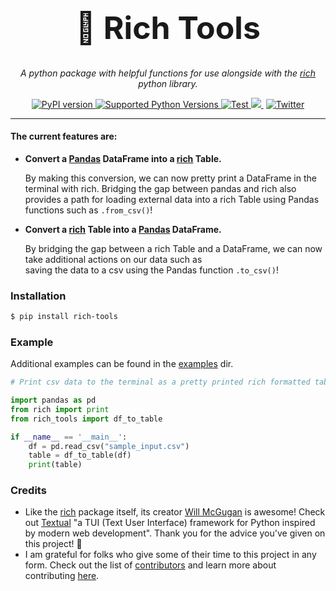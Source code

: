 <h1 align="center" style="font-size:50px;">🔧 Rich Tools</h1>
<p align="center">
    <em>A python package with helpful functions for use alongside with the <a href="https://github.com/willmcgugan/rich">rich</a> python library.</em>
</p>
<p align="center">
<a href="https://pypi.org/project/rich-tools/" target="_blank">
    <img src="https://badge.fury.io/py/rich-tools.svg" alt="PyPI version">
</a>
<a href="https://badge.fury.io/py/rich_tools"code>
    <img src="https://img.shields.io/pypi/pyversions/rich_tools" alt="Supported Python Versions">
</a>
<a href="https://github.com/avi-perl/rich_tools/actions/workflows/test.yml" target="_blank">
    <img src="https://github.com/avi-perl/rich_tools/actions/workflows/test.yml/badge.svg" alt="Test">
</a>
<a href="https://codecov.io/gh/avi-perl/rich_tools" target="_blank">
  <img src="https://codecov.io/gh/avi-perl/rich_tools/branch/master/graph/badge.svg?token=7A5RYLZ37B"/>
</a>
󠀠󠀠
<a href="https://twitter.com/__aviperl__" target="_blank">
    <img src="https://badgen.net/badge/icon/twitter?icon=twitter&label=Chat%20with%20me" alt="Twitter">
</a>
</p>

---

#### The current features are:

- **Convert a [Pandas](https://pandas.pydata.org/) DataFrame into a [rich](https://github.com/willmcgugan/rich) Table.**

  By making this conversion, we can now pretty print a DataFrame in the terminal with rich. Bridging the gap between 
  pandas and rich also provides a path for loading external data into a rich Table using Pandas functions such as `.from_csv()`!
- **Convert a [rich](https://github.com/willmcgugan/rich) Table into a [Pandas](https://pandas.pydata.org/) DataFrame.**

  By bridging the gap between a rich Table and a DataFrame, we can now take additional actions on our data such as   
  saving the data to a csv using the Pandas function `.to_csv()`!

### Installation
```bash
$ pip install rich-tools
```

### Example
Additional examples can be found in the [examples](examples) dir.
```python
# Print csv data to the terminal as a pretty printed rich formatted table

import pandas as pd
from rich import print
from rich_tools import df_to_table

if __name__ == '__main__':
    df = pd.read_csv("sample_input.csv")
    table = df_to_table(df)
    print(table)

```

### Credits
- Like the [rich](https://github.com/willmcgugan/rich) package itself, its creator [Will McGugan](https://twitter.com/willmcgugan)
is awesome! Check out [Textual](https://github.com/willmcgugan/textual) "a TUI (Text User Interface) framework for 
Python inspired by modern web development". Thank you for the advice you've given on this project! 🙏
- I am grateful for folks who give some of their time to this project in any form. Check out the list of 
[contributors](https://github.com/avi-perl/rich_tools/graphs/contributors) and learn more about contributing [here](CONTRIBUTING.md).